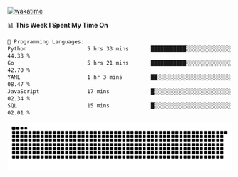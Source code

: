 [![wakatime](https://wakatime.com/badge/user/384f91c6-4eee-411f-8f3b-1b691f58a544.svg)](https://wakatime.com/@384f91c6-4eee-411f-8f3b-1b691f58a544)

<!--START_SECTION:waka-->
📊 **This Week I Spent My Time On** 

```text
💬 Programming Languages: 
Python                   5 hrs 33 mins       ███████████░░░░░░░░░░░░░░   44.33 % 
Go                       5 hrs 21 mins       ███████████░░░░░░░░░░░░░░   42.70 % 
YAML                     1 hr 3 mins         ██░░░░░░░░░░░░░░░░░░░░░░░   08.47 % 
JavaScript               17 mins             █░░░░░░░░░░░░░░░░░░░░░░░░   02.34 % 
SQL                      15 mins             █░░░░░░░░░░░░░░░░░░░░░░░░   02.01 % 
```


<!--END_SECTION:waka-->

<picture>
  <source media="(prefers-color-scheme: dark)" srcset="https://raw.githubusercontent.com/fuwx295/fuwx295/output/github-contribution-grid-snake-dark.svg">
  <source media="(prefers-color-scheme: light)" srcset="https://raw.githubusercontent.com/fuwx295/fuwx295/output/github-contribution-grid-snake.svg">
  <img alt="github contribution grid snake animation" src="https://raw.githubusercontent.com/fuwx295/fuwx295/output/github-contribution-grid-snake.svg">
</picture>
